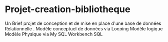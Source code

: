 # Projet-creation-bibliotheque
Un Brief projet de conception et de mise en place d'une base de données Relationnelle . 
Modèle conceptuel de données via Looping
Modèle logique 
Modèle Physique via My SQL Workbench
SQL
